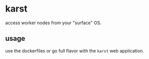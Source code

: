 # karst

access worker nodes from your "surface" OS.

## usage

use the dockerfiles or go full flavor with the `karst` web application.
